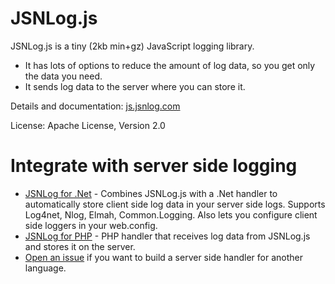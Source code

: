 # JSNLog.js

JSNLog.js is a tiny (2kb min+gz) JavaScript logging library. 
* It has lots of options to reduce the amount of log data, so you get only the data you need.
* It sends log data to the server where you can store it.

Details and documentation:
[js.jsnlog.com](http://www.jsnlog.com)

License:
Apache License, Version 2.0

# Integrate with server side logging

* [JSNLog for .Net](http://www.jsnlog.com) - Combines JSNLog.js with a .Net handler to automatically store client side log data in your server side logs. Supports Log4net, Nlog, Elmah, Common.Logging. Also lets you configure client side loggers in your web.config.
* [JSNLog for PHP](http://http://jsnlog.com/phpjs) - PHP handler that receives log data from JSNLog.js and stores it on the server.
* [Open an issue]() if you want to build a server side handler for another language.

